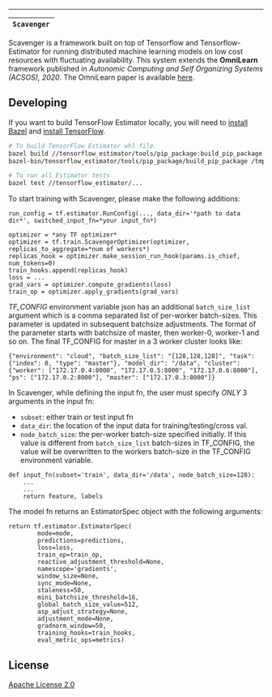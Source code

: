 -----------------
| **`Scavenger`** |
|-----------------|

Scavenger is a framework built on top of Tensorflow and Tensorflow-Estimator for running distributed machine learning models on low cost resources with fluctuating availability. This system extends the **OmniLearn** framework published in *Autonomic Computing and Self Organizing Systems (ACSOS), 2020*. The OmniLearn paper is available [here](https://www.researchgate.net/publication/343054677_Taming_Resource_Heterogeneity_In_Distributed_ML_Training_With_Dynamic_Batching).



## Developing

If you want to build TensorFlow Estimator locally, you will need to [install Bazel](https://docs.bazel.build/versions/master/install.html) and [install TensorFlow]((https://www.tensorflow.org/get_started/os_setup.html)).

```sh
# To build TensorFlow Estimator whl file.
bazel build //tensorflow_estimator/tools/pip_package:build_pip_package
bazel-bin/tensorflow_estimator/tools/pip_package/build_pip_package /tmp/estimator_pip

# To run all Estimator tests
bazel test //tensorflow_estimator/...
```

To start training with Scavenger, please make the following additions:

```
run_config = tf.estimator.RunConfig(..., data_dir='*path to data dir*', switched_input_fn=*your input_fn*)

optimizer = *any TF optimizer*
optimizer = tf.train.ScavengerOptimizer(optimizer, replicas_to_aggregate=*num of workers*)
replicas_hook = optimizer.make_session_run_hook(params.is_chief, num_tokens=0)
train_hooks.append(replicas_hook)
loss = ...
grad_vars = optimizer.compute_gradients(loss)
train_op = optimizer.apply_gradients(grad_vars)
```

*TF_CONFIG* environment variable json has an additional ```batch_size_list``` argument which is a comma separated list of per-worker batch-sizes. This parameter is updated in subsequent batchsize adjustments. The format of the parameter starts with batchsize of master, then worker-0, worker-1 and so on. The final TF_CONFIG for master in a 3 worker cluster looks like:
```
{"environment": "cloud", "batch_size_list": "[128,128,128]", "task": {"index": 0, "type": "master"}, "model_dir": "/data", "cluster": {"worker": ["172.17.0.4:8000", "172.17.0.5:8000", "172.17.0.6:8000"], "ps": ["172.17.0.2:8000"], "master": ["172.17.0.3:8000"]}
```

In Scavenger, while defining the input fn, the user must specify *ONLY* 3 arguments in the input fn:
* ```subset```: either train or test input fn
* ```data_dir```: the location of the input data for training/testing/cross val.
* ```node_batch_size```: the per-worker batch-size specified initially. If this value is different from ```batch_size_list``` batch-sizes in TF_CONFIG, the value will be overwritten to the workers batch-size in the TF_CONFIG environment variable.
```
def input_fn(subset='train', data_dir='/data', node_batch_size=128):
	...
	...
	return feature, labels
```

The model fn returns an EstimatorSpec object with the following arguments:
```
return tf.estimator.EstimatorSpec(
        mode=mode,
        predictions=predictions,
        loss=loss,
        train_op=train_op,
        reactive_adjustment_threshold=None,
        namescope='gradients',
        window_size=None,
        sync_mode=None,
        staleness=50,
        mini_batchsize_threshold=16,
        global_batch_size_value=512,
        asp_adjust_strategy=None,
        adjustment_mode=None,
        gradnorm_window=50,
        training_hooks=train_hooks,
        eval_metric_ops=metrics)
```

## License

[Apache License 2.0](LICENSE)

